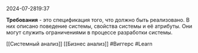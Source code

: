  2024-07-2819:37

**Требования** - это спецификация того, что должно быть реализовано.
В них описано поведение системы, свойства системы и её атрибуты.
Они могут служить ограничениями в процессе разработки системы.

[[Системный анализ]]
[[Бизнес анализ]]
#Виггерс
#Learn